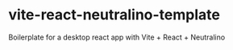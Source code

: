 # vite-react-neutralino-template
Boilerplate for a desktop react app with Vite + React + Neutralino
